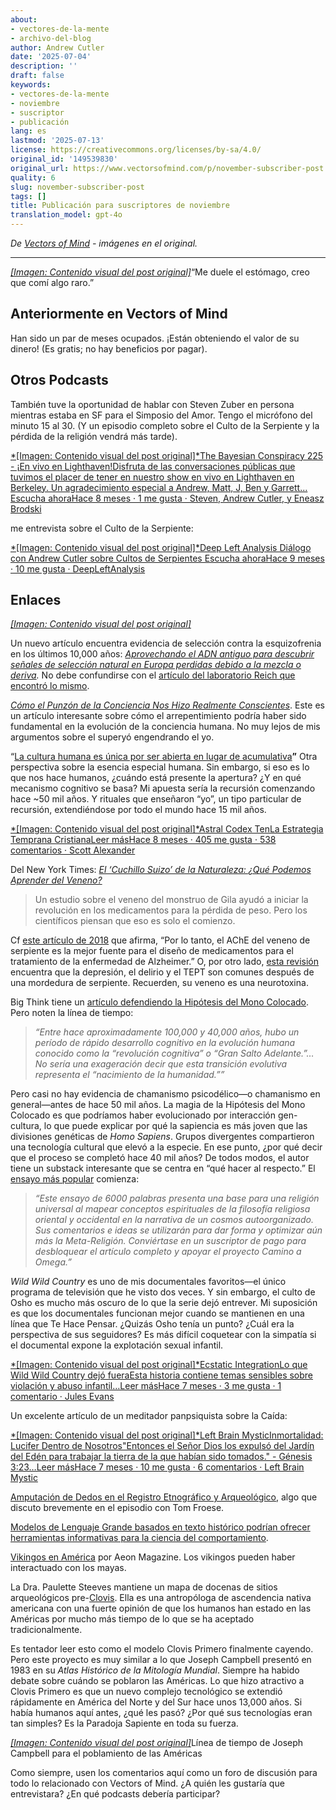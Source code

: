 ```yaml
---
about:
- vectores-de-la-mente
- archivo-del-blog
author: Andrew Cutler
date: '2025-07-04'
description: ''
draft: false
keywords:
- vectores-de-la-mente
- noviembre
- suscriptor
- publicación
lang: es
lastmod: '2025-07-13'
license: https://creativecommons.org/licenses/by-sa/4.0/
original_id: '149539830'
original_url: https://www.vectorsofmind.com/p/november-subscriber-post
quality: 6
slug: november-subscriber-post
tags: []
title: Publicación para suscriptores de noviembre
translation_model: gpt-4o
---
```


*De [Vectors of Mind](https://www.vectorsofmind.com/p/november-subscriber-post) - imágenes en el original.*

---

[*[Imagen: Contenido visual del post original]*](https://substackcdn.com/image/fetch/$s_!bIyb!,f_auto,q_auto:good,fl_progressive:steep/https%3A%2F%2Fsubstack-post-media.s3.amazonaws.com%2Fpublic%2Fimages%2F2593f454-5833-42f1-90da-7de503a4ce14_626x621.png)“Me duele el estómago, creo que comí algo raro.”

## Anteriormente en Vectors of Mind

Han sido un par de meses ocupados. ¡Están obteniendo el valor de su dinero! (Es gratis; no hay beneficios por pagar).

## Otros Podcasts

También tuve la oportunidad de hablar con Steven Zuber en persona mientras estaba en SF para el Simposio del Amor. Tengo el micrófono del minuto 15 al 30. (Y un episodio completo sobre el Culto de la Serpiente y la pérdida de la religión vendrá más tarde).

[*[Imagen: Contenido visual del post original]*The Bayesian Conspiracy 225 - ¡En vivo en Lighthaven!Disfruta de las conversaciones públicas que tuvimos el placer de tener en nuestro show en vivo en Lighthaven en Berkeley. Un agradecimiento especial a Andrew, Matt, J, Ben y Garrett… Escucha ahoraHace 8 meses · 1 me gusta · Steven, Andrew Cutler, y Eneasz Brodski](https://thebayesianconspiracy.substack.com/p/225-live-at-lighthaven?utm_source=substack&utm_campaign=post_embed&utm_medium=web)

me entrevista sobre el Culto de la Serpiente:

[*[Imagen: Contenido visual del post original]*Deep Left Analysis Diálogo con Andrew Cutler sobre Cultos de Serpientes Escucha ahoraHace 9 meses · 10 me gusta · DeepLeftAnalysis](https://deepleft.substack.com/p/dialogue-with-andrew-cutler-on-snake?utm_source=substack&utm_campaign=post_embed&utm_medium=web)

## Enlaces

[*[Imagen: Contenido visual del post original]*](https://substackcdn.com/image/fetch/$s_!95Qh!,f_auto,q_auto:good,fl_progressive:steep/https%3A%2F%2Fsubstack-post-media.s3.amazonaws.com%2Fpublic%2Fimages%2F95174c6a-d1fa-43d9-9f5d-dd0b08a38e1d_1344x896.png)

Un nuevo artículo encuentra evidencia de selección contra la esquizofrenia en los últimos 10,000 años: _[Aprovechando el ADN antiguo para descubrir señales de selección natural en Europa perdidas debido a la mezcla o deriva](https://www.nature.com/articles/s41467-024-53852-8)._ No debe confundirse con el [artículo del laboratorio Reich que encontró lo mismo](https://www.vectorsofmind.com/i/148733976/new-findings-on-human-adaptation).

_[Cómo el Punzón de la Conciencia Nos Hizo Realmente Conscientes](https://www.blogs.uni-mainz.de/fb05philosophie/files/2013/04/Frith_Metzinger_Regret_2016_penultimate.pdf)_. Este es un artículo interesante sobre cómo el arrepentimiento podría haber sido fundamental en la evolución de la conciencia humana. No muy lejos de mis argumentos sobre el superyó engendrando el yo.

“[La cultura humana es única por ser abierta en lugar de acumulativa](https://www.nature.com/articles/s41562-024-02035-y)**”** Otra perspectiva sobre la esencia especial humana. Sin embargo, si eso es lo que nos hace humanos, ¿cuándo está presente la apertura? ¿Y en qué mecanismo cognitivo se basa? Mi apuesta sería la recursión comenzando hace ~50 mil años. Y rituales que enseñaron “yo”, un tipo particular de recursión, extendiéndose por todo el mundo hace 15 mil años.

[*[Imagen: Contenido visual del post original]*Astral Codex TenLa Estrategia Temprana CristianaLeer másHace 8 meses · 405 me gusta · 538 comentarios · Scott Alexander](https://www.astralcodexten.com/p/the-early-christian-strategy?utm_source=substack&utm_campaign=post_embed&utm_medium=web)

Del New York Times: _[El ‘Cuchillo Suizo’ de la Naturaleza: ¿Qué Podemos Aprender del Veneno?](https://www.nytimes.com/2024/11/13/magazine/venom-animals-drugs-ozempic.html)_

> Un estudio sobre el veneno del monstruo de Gila ayudó a iniciar la revolución en los medicamentos para la pérdida de peso. Pero los científicos piensan que eso es solo el comienzo.

Cf [este artículo de 2018](https://pmc.ncbi.nlm.nih.gov/articles/PMC6118079/#:~:text=Therefore%2C%20snake%20venom%20AChE%20is,to%20the%20synapses%20\(18\).) que afirma, “Por lo tanto, el AChE del veneno de serpiente es la mejor fuente para el diseño de medicamentos para el tratamiento de la enfermedad de Alzheimer.” O, por otro lado, [esta revisión](https://pmc.ncbi.nlm.nih.gov/articles/PMC7705584/) encuentra que la depresión, el delirio y el TEPT son comunes después de una mordedura de serpiente. Recuerden, su veneno es una neurotoxina.

Big Think tiene un [artículo defendiendo la Hipótesis del Mono Colocado](https://bigthink.com/the-past/a-new-spin-on-the-stoned-ape-hypothesis/). Pero noten la línea de tiempo:

> _“Entre hace aproximadamente 100,000 y 40,000 años, hubo un período de rápido desarrollo cognitivo en la evolución humana conocido como la “revolución cognitiva” o “Gran Salto Adelante.”… No sería una exageración decir que esta transición evolutiva representa el “nacimiento de la humanidad.””_

Pero casi no hay evidencia de chamanismo psicodélico—o chamanismo en general—antes de hace 50 mil años. La magia de la Hipótesis del Mono Colocado es que podríamos haber evolucionado por interacción gen-cultura, lo que puede explicar por qué la sapiencia es más joven que las divisiones genéticas de _Homo Sapiens_. Grupos divergentes compartieron una tecnología cultural que elevó a la especie. En ese punto, ¿por qué decir que el proceso se completó hace 40 mil años? De todos modos, el autor tiene un substack interesante que se centra en “qué hacer al respecto.” El [ensayo más popular](https://roadtoomega.substack.com/p/constructing-the-meta-religion-mapping) comienza:

> _“Este ensayo de 6000 palabras presenta una base para una religión universal al mapear conceptos espirituales de la filosofía religiosa oriental y occidental en la narrativa de un cosmos autoorganizado. Sus comentarios e ideas se utilizarán para dar forma y optimizar aún más la Meta-Religión. Conviértase en un suscriptor de pago para desbloquear el artículo completo y apoyar el proyecto Camino a Omega.”_

_Wild Wild Country_ es uno de mis documentales favoritos—el único programa de televisión que he visto dos veces. Y sin embargo, el culto de Osho es mucho más oscuro de lo que la serie dejó entrever. Mi suposición es que los documentales funcionan mejor cuando se mantienen en una línea que Te Hace Pensar. ¿Quizás Osho tenía un punto? ¿Cuál era la perspectiva de sus seguidores? Es más difícil coquetear con la simpatía si el documental expone la explotación sexual infantil.

[*[Imagen: Contenido visual del post original]*Ecstatic IntegrationLo que Wild Wild Country dejó fueraEsta historia contiene temas sensibles sobre violación y abuso infantil…Leer másHace 7 meses · 3 me gusta · 1 comentario · Jules Evans](https://www.ecstaticintegration.org/p/what-wild-wild-country-left-out?utm_source=substack&utm_campaign=post_embed&utm_medium=web)

Un excelente artículo de un meditador panpsiquista sobre la Caída:

[*[Imagen: Contenido visual del post original]*Left Brain MysticInmortalidad: Lucifer Dentro de Nosotros"Entonces el Señor Dios los expulsó del Jardín del Edén para trabajar la tierra de la que habían sido tomados." - Génesis 3:23…Leer másHace 7 meses · 10 me gusta · 6 comentarios · Left Brain Mystic](https://leftbrainmystic.substack.com/p/immortality-lucifer-within-us?utm_source=substack&utm_campaign=post_embed&utm_medium=web)

[Amputación de Dedos en el Registro Etnográfico y Arqueológico](https://academic.oup.com/edited-volume/54436/chapter-abstract/481659639?redirectedFrom=fulltext&login=false), algo que discuto brevemente en el episodio con Tom Froese.

[Modelos de Lenguaje Grande basados en texto histórico podrían ofrecer herramientas informativas para la ciencia del comportamiento](https://www.pnas.org/doi/10.1073/pnas.2407639121#bibliography).

[Vikingos en América](https://aeon.co/essays/did-indigenous-americans-and-vikings-trade-in-the-year-1000) por Aeon Magazine. Los vikingos pueden haber interactuado con los mayas.

La Dra. Paulette Steeves mantiene un mapa de docenas de sitios arqueológicos pre-[Clovis](https://en.wikipedia.org/wiki/Clovis_culture). Ella es una antropóloga de ascendencia nativa americana con una fuerte opinión de que los humanos han estado en las Américas por mucho más tiempo de lo que se ha aceptado tradicionalmente.

Es tentador leer esto como el modelo Clovis Primero finalmente cayendo. Pero este proyecto es muy similar a lo que Joseph Campbell presentó en 1983 en su _Atlas Histórico de la Mitología Mundial_. Siempre ha habido debate sobre cuándo se poblaron las Américas. Lo que hizo atractivo a Clovis Primero es que un nuevo complejo tecnológico se extendió rápidamente en América del Norte y del Sur hace unos 13,000 años. Si había humanos aquí antes, ¿qué les pasó? ¿Por qué sus tecnologías eran tan simples? Es la Paradoja Sapiente en toda su fuerza.

[*[Imagen: Contenido visual del post original]*](https://substackcdn.com/image/fetch/$s_!bElE!,f_auto,q_auto:good,fl_progressive:steep/https%3A%2F%2Fsubstack-post-media.s3.amazonaws.com%2Fpublic%2Fimages%2Fc2b7320b-ee1c-447b-bed8-513fa7c80299_936x1122.png)Línea de tiempo de Joseph Campbell para el poblamiento de las Américas

Como siempre, usen los comentarios aquí como un foro de discusión para todo lo relacionado con Vectors of Mind. ¿A quién les gustaría que entrevistara? ¿En qué podcasts debería participar?